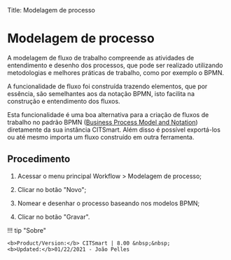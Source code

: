 Title: Modelagem de processo

# Modelagem de processo

A modelagem de fluxo de trabalho compreende as atividades de entendimento e desenho dos processos, que pode ser realizado utilizando metodologias e melhores práticas de trabalho, como por exemplo o BPMN. 

A funcionalidade de fluxo foi construída trazendo elementos, que por essência, são semelhantes aos da notação BPMN, isto facilita na construção e entendimento dos fluxos.

Esta funcionalidade é uma boa alternativa para a criação de fluxos de trabalho no padrão BPMN ([Business Process Model and Notation][1]) diretamente da sua instância CITSmart. Além disso é possível exportá-los ou até mesmo importa um fluxo construído em outra ferramenta.

## Procedimento

1. Acessar o menu principal Workflow > Modelagem de processo;

2. Clicar no botão "Novo";

3. Nomear e desenhar o processo baseando nos modelos BPMN;

4. Clicar no botão "Gravar".



[1]:http://www.bpmn.org/


!!! tip "Sobre"

    <b>Product/Version:</b> CITSmart | 8.00 &nbsp;&nbsp;
    <b>Updated:</b>01/22/2021 - João Pelles
